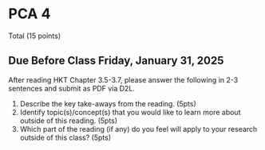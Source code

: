 # PCA 4


Total (15 points)

## Due Before Class Friday, January 31, 2025

After reading HKT Chapter 3.5-3.7, please answer the following in 2-3 sentences and submit as PDF via D2L.

1. Describe the key take-aways from the reading. (5pts)
2. Identify topic(s)/concept(s) that you would like to learn more about outside of this reading. (5pts)
3. Which part of the reading (if any) do you feel will apply to your research outside of this class? (5pts)

